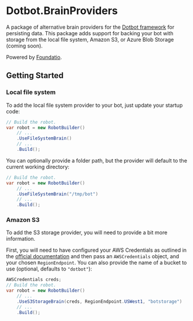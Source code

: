 # Dotbot.BrainProviders

A package of alternative brain providers for the [Dotbot framework](https://github.com/botnetcore/dotbot) for persisting data. This package adds support for backing your bot with storage from the local file system, Amazon S3, or Azure Blob Storage (coming soon).

Powered by [Foundatio](https://github.com/exceptionless/Foundatio).

## Getting Started

### Local file system

To add the local file system provider to your bot, just update your startup code: 

```csharp
// Build the robot.
var robot = new RobotBuilder()
    // ...
    .UseFileSystemBrain()
    // ...
    .Build();
```

You can optionally provide a folder path, but the provider will default to the current working directory:

```csharp
// Build the robot.
var robot = new RobotBuilder()
    // ...
    .UseFileSystemBrain("/tmp/bot")
    // ...
    .Build();
```

### Amazon S3

To add the S3 storage provider, you will need to provide a bit more information.

First, you will need to have configured your AWS Credentials as outlined in the [official documentation](http://docs.aws.amazon.com/sdk-for-net/v3/developer-guide/net-dg-config-creds.html) and then pass an `AWSCredentials` object, and your chosen `RegionEndpoint`. You can also provide the name of a bucket to use (optional, defaults to `"dotbot"`):

```csharp
AWSCredentials creds;
// Build the robot.
var robot = new RobotBuilder()
    // ...
    .UseS3StorageBrain(creds, RegionEndpoint.USWest1, "botstorage")
    // ...
    .Build();
```